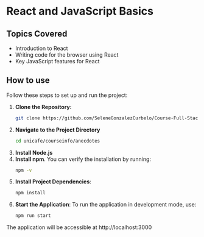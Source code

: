# React and JavaScript Basics

## Topics Covered
- Introduction to React
- Writing code for the browser using React
- Key JavaScript features for React

## How to use

Follow these steps to set up and run the project:

1. **Clone the Repository:**
   ```bash
   git clone https://github.com/SeleneGonzalezCurbelo/Course-Full-Stack-Open/part1
2. **Navigate to the Project Directory**
   ```bash
   cd unicafe/courseinfo/anecdotes
4. **Install Node.js**
5. **Install npm**. You can verify the installation by running: 
    ```bash
    npm -v
6. **Install Project Dependencies**: 
    ```bash
    npm install
7. **Start the Application**: To run the application in development mode, use:
     ```bash
     npm run start

The application will be accessible at http://localhost:3000
